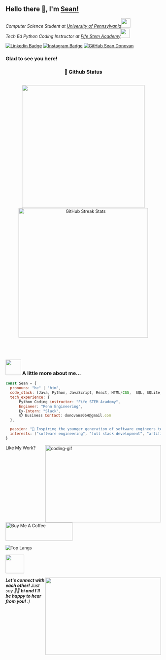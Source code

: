 ## Hello there 👋, I'm [Sean!](https://github.com/INTSEAN/)
<p><em>Computer Science Student at <a href="http://www.upenn.edu">University of Pennsylvania</a><img src="https://media.giphy.com/media/fYSnHlufseco8Fh93Z/giphy.gif" width="30"></br>Tech Ed Python Coding Instructor at <a href="https://fife.cis.upenn.edu/">Fife Stem Academy</a><img src="https://media.giphy.com/media/WUlplcMpOCEmTGBtBW/giphy.gif" width="30"> 
</em></p>


[![Linkedin Badge](https://img.shields.io/badge/-LinkedIn-0e76a8?style=flat-square&logo=Linkedin&logoColor=white)](https://www.linkedin.com/in/seandonovan-upenn/)
[![Instagram Badge](https://img.shields.io/badge/-Instagram-e4405f?style=flat-square&logo=Instagram&logoColor=white)](https://instagram.com/sensei.sean_/)
[![GitHub Sean Donovan](https://img.shields.io/github/followers/INTSEAN?label=follow&style=social)](https://github.com/INTSEAN)
### Glad to see you here! &nbsp;
<!-- git stat-->
<h3 align="center">🌱 Github Status</h3>
<br>
<div align="center">
  <img width="398" src="https://github-readme-stats.vercel.app/api?username=INTSEAN&count_private=true&show_icons=true&theme=nord&rank_icon=github&border_radius=8"/> 
  <img width="420" src="https://nirzak-streak-stats.vercel.app/?user=intsean&theme=nord&hide_border=false" alt="GitHub Streak Stats"><br/>

  
  <!--<img width="330" src="https://github-readme-stats.vercel.app/api/top-langs/?username=joshuathadi&theme=nord&hide_border=false&include_all_commits=false&count_private=false&layout=compact" alt="Top Languages">-->

  
</div>

<br/><br/>

### <img src="https://media.giphy.com/media/VgCDAzcKvsR6OM0uWg/giphy.gif" width="50"> A little more about me...  

```javascript
const Sean = {
  pronouns: "he" | "him",
  code_stack: [Java, Python, JavaScript, React, HTML/CSS,  SQL, SQLite, C, OCaml, Git],
  tech_experience: {
      Python Coding instructor: "Fife STEM Academy",
      Engineer: "Penn Engineering",
      Ex-Intern: "Slack",
      📫 Business Contact: donovans064@gmail.com
  },

  passion: "💞️ Inspiring the younger generation of software engineers to dream",
  interests: ["software engineering", "full stack development", "artificial intelligence"],
}
```
Like My Work?
<img align="right" alt="coding-gif" height="250" width="375" src="https://github.com/JoshuaThadi/JoshuaThadi/blob/main/transparent_gitgif.gif">


<a href="https://www.buymeacoffee.com/donovans064" target="_blank"><img src="https://cdn.buymeacoffee.com/buttons/v2/default-yellow.png" alt="Buy Me A Coffee" height="60px" width="217px" ></a>

![Top Langs](https://github-readme-stats.vercel.app/api/top-langs/?username=INTSEAN&hide_progress=true)

<img src="https://media.giphy.com/media/LnQjpWaON8nhr21vNW/giphy.gif" width="60">

<img align="right" height="250" width="375" alt="" src="https://raw.githubusercontent.com/iampavangandhi/iampavangandhi/master/gifs/coder.gif" /><em><b>Let's connect with each other! </b> Just say <b>👋🏽 hi and I'll be happy to hear from you!</b> :)</em>

<!---
INTSEAN/INTSEAN is a ✨ special ✨ repository because its `README.md` (this file) appears on your GitHub profile.
You can click the Preview link to take a look at your changes.
--->
